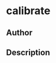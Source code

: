 # calibrate

## Author

<!-- Insert Your Name Here -->

## Description

<!-- Describe your example here -->

